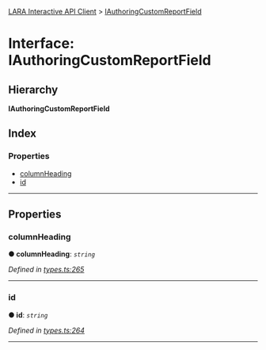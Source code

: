 [LARA Interactive API Client](../README.md) > [IAuthoringCustomReportField](../interfaces/iauthoringcustomreportfield.md)

# Interface: IAuthoringCustomReportField

## Hierarchy

**IAuthoringCustomReportField**

## Index

### Properties

* [columnHeading](iauthoringcustomreportfield.md#columnheading)
* [id](iauthoringcustomreportfield.md#id)

---

## Properties

<a id="columnheading"></a>

###  columnHeading

**● columnHeading**: *`string`*

*Defined in [types.ts:265](../../../lara-typescript/src/interactive-api-client/types.ts#L265)*

___
<a id="id"></a>

###  id

**● id**: *`string`*

*Defined in [types.ts:264](../../../lara-typescript/src/interactive-api-client/types.ts#L264)*

___

